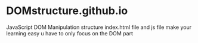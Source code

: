 # DOMstructure.github.io
JavaScript DOM Manipulation structure index.html file and js file make your learning easy 
u have to only focus on the DOM part
